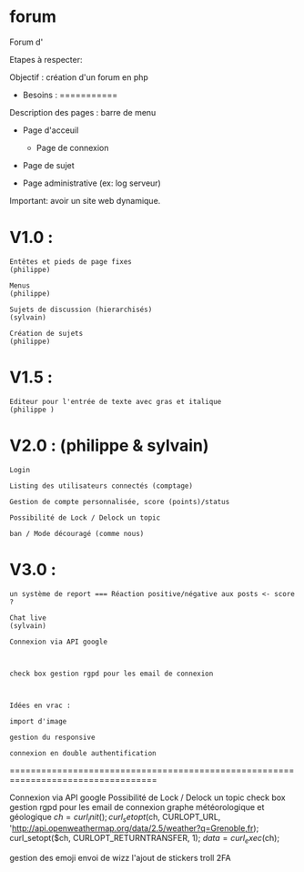 # forum
Forum d'

Etapes à respecter:

Objectif : création d'un forum en php

 * Besoins :
 ===========

Description des pages :
barre de menu
 + Page d'acceuil

     + Page de connexion

 + Page de sujet
 + Page administrative (ex: log serveur)


Important: avoir un site web dynamique.


V1.0 :
======

    Entêtes et pieds de page fixes                                                        (philippe)

    Menus                                                                                 (philippe)

    Sujets de discussion (hierarchisés)                                                   (sylvain)

    Création de sujets                                                                    (philippe)


V1.5 :
======

    Editeur pour l'entrée de texte avec gras et italique                                  (philippe )


V2.0 :                                                                                    (philippe & sylvain)
======

    Login                                                                                 

    Listing des utilisateurs connectés (comptage)

    Gestion de compte personnalisée, score (points)/status

    Possibilité de Lock / Delock un topic

    ban / Mode découragé (comme nous)


V3.0 :
======

    un système de report === Réaction positive/négative aux posts <- score ?

    Chat live                                                                            (sylvain)

    Connexion via API google



    check box gestion rgpd pour les email de connexion



    Idées en vrac :

    import d'image

    gestion du responsive

    connexion en double authentification 





==================================================================================

Connexion via API google
Possibilité de Lock / Delock un topic
check box gestion rgpd pour les email de connexion
graphe météorologique et géologique
$ch = curl_init();
curl_setopt($ch, CURLOPT_URL, 'http://api.openweathermap.org/data/2.5/weather?q=Grenoble,fr);
curl_setopt($ch, CURLOPT_RETURNTRANSFER, 1);
$data = curl_exec($ch);

gestion des emoji
envoi de wizz
l'ajout de  stickers troll
2FA
